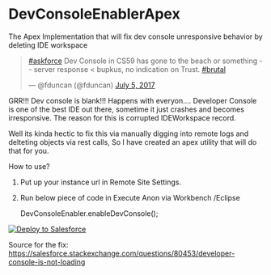 # DevConsoleEnablerApex
The Apex Implementation that will fix dev console unresponsive behavior by deleting IDE workspace


<blockquote class="twitter-tweet" data-lang="en"><p lang="en" dir="ltr"><a href="https://twitter.com/hashtag/askforce?src=hash">#askforce</a> Dev Console in CS59 has gone to the beach or something -- server response &lt; bupkus, no indication on Trust. <a href="https://twitter.com/hashtag/brutal?src=hash">#brutal</a></p>&mdash; @fduncan (@fduncan) <a href="https://twitter.com/fduncan/status/882667746743521280">July 5, 2017</a></blockquote>






GRR!!! Dev console is blank!!! Happens with everyon....
Developer Console is one of the best IDE out there, sometime it just crashes and becomes irresponsive. The reason for this is corrupted IDEWorkspace record.

Well its kinda hectic to fix this via manually digging into remote logs and delteting objects via rest calls, So I have created an apex utility that will do that for you.

How to use?

1. Put up your instance url in Remote Site Settings. 
2. Run below piece of code in Execute Anon via Workbench /Eclipse


    DevConsoleEnabler.enableDevConsole();



<a href="https://githubsfdeploy.herokuapp.com?owner=pranayjswl007&repo=DevConsoleEnablerApex">
  <img alt="Deploy to Salesforce"
       src="https://raw.githubusercontent.com/afawcett/githubsfdeploy/master/src/main/webapp/resources/img/deploy.png">
</a>


Source for the fix: 
https://salesforce.stackexchange.com/questions/80453/developer-console-is-not-loading
